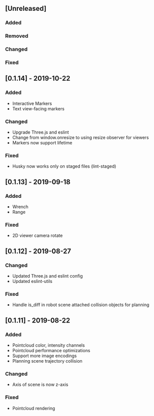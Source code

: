## [Unreleased]
### Added

### Removed

### Changed

### Fixed

## [0.1.14] - 2019-10-22
### Added
- Interactive Markers
- Text view-facing markers

### Changed
- Upgrade Three.js and eslint
- Change from window.onresize to using resize observer for viewers
- Markers now support lifetime

### Fixed
- Husky now works only on staged files (lint-staged)

## [0.1.13] - 2019-09-18
### Added
- Wrench
- Range

### Fixed
- 2D viewer camera rotate

## [0.1.12] - 2019-08-27
### Changed
- Updated Three.js and eslint config
- Updated eslint-utils

### Fixed
- Handle is_diff in robot scene attached collision objects for planning

## [0.1.11] - 2019-08-22
### Added
- Pointcloud color, intensity channels
- Pointcloud performance optimizations
- Support more image encodings
- Planning scene trajectory collision

### Changed
- Axis of scene is now z-axis

### Fixed
- Pointcloud rendering

